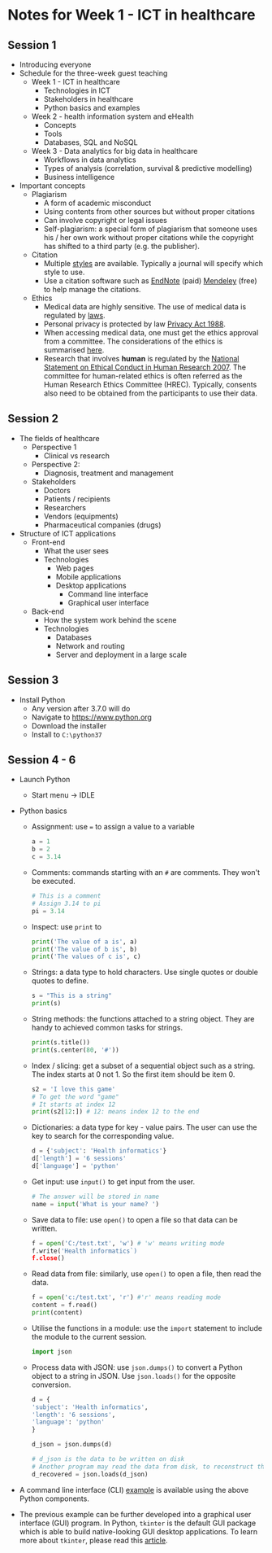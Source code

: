# Notes for Week 1 - ICT in healthcare

## Session 1
* Introducing everyone
* Schedule for the three-week guest teaching
    * Week 1 - ICT in healthcare
        * Technologies in ICT
        * Stakeholders in healthcare
        * Python basics and examples
    * Week 2 - health information system and eHealth
        * Concepts
        * Tools
        * Databases, SQL and NoSQL
    * Week 3 - Data analytics for big data in healthcare
        * Workflows in data analytics
        * Types of analysis (correlation, survival & predictive modelling)
        * Business intelligence
* Important concepts 
    * Plagiarism
        * A form of academic misconduct
        * Using contents from other sources but without proper citations
        * Can involve copyright or legal issues
        * Self-plagiarism: a special form of plagiarism that someone uses his / her own work without proper citations while the copyright has shifted to a third party (e.g. the publisher).
    * Citation
        * Multiple [styles](https://www.scribbr.com/citing-sources/citation-styles/) are available. Typically a journal will specify which style to use.
        * Use a citation software such as [EndNote](https://endnote.com/) (paid) [Mendeley](https://www.mendeley.com/) (free) to help manage the citations.
    * Ethics
        * Medical data are highly sensitive. The use of medical data is regulated by [laws](https://www.nhmrc.gov.au/applicable-laws-and-obligations). 
        * Personal privacy is protected by law [Privacy Act 1988](https://www.myhealthrecord.gov.au/for-healthcare-professionals/howtos/recognise-your-privacy-and-security-obligations).
        * When accessing medical data, one must get the ethics approval from a committee. The considerations of the ethics is summarised [here](https://www.ncbi.nlm.nih.gov/pmc/articles/PMC1906611/).
        * Research that involves **human** is regulated by the [National Statement on Ethical Conduct in Human Research 2007](https://www.nhmrc.gov.au/about-us/publications/national-statement-ethical-conduct-human-research-2007-updated-2018). The committee for human-related ethics is often referred as the Human Research Ethics Committee (HREC). Typically, consents also need to be obtained from the participants to use their data.
        
## Session 2
* The fields of healthcare
    * Perspective 1
        * Clinical vs research
    * Perspective 2:
        * Diagnosis, treatment and management
    * Stakeholders
        * Doctors
        * Patients / recipients
        * Researchers
        * Vendors (equipments)
        * Pharmaceutical companies (drugs)
* Structure of ICT applications
    * Front-end
        * What the user sees
        * Technologies
            * Web pages
            * Mobile applications
            * Desktop applications
                * Command line interface
                * Graphical user interface
    * Back-end
        * How the system work behind the scene
        * Technologies
            * Databases
            * Network and routing
            * Server and deployment in a large scale

## Session 3
* Install Python
    * Any version after 3.7.0 will do
    * Navigate to https://www.python.org
    * Download the installer
    * Install to `C:\python37`

## Session 4 - 6
* Launch Python
    * Start menu -> IDLE
* Python basics
    * Assignment: use `=` to assign a value to a variable

        ```python
        a = 1
        b = 2
        c = 3.14
        ```
    
    * Comments: commands starting with an `#` are comments. They won't be executed.

        ```python
        # This is a comment
        # Assign 3.14 to pi
        pi = 3.14
        ```
    * Inspect: use `print` to 

        ```python
        print('The value of a is', a)
        print('The value of b is', b)
        print('The values of c is', c)
        ```
    * Strings: a data type to hold characters. Use single quotes or double quotes to define.

        ```python
        s = "This is a string"
        print(s)
        ```

    * String methods: the functions attached to a string object. They are handy to achieved common tasks for strings.

        ```python
        print(s.title())
        print(s.center(80, '#'))
        ```

    * Index / slicing: get a subset of a sequential object such as a string. The index starts at 0 not 1. So the first item should be item 0.

        ```python
        s2 = 'I love this game'
        # To get the word "game"
        # It starts at index 12
        print(s2[12:]) # 12: means index 12 to the end
        ```
    * Dictionaries: a data type for key - value pairs. The user can use the key to search for the corresponding value.

        ```python
        d = {'subject': 'Health informatics'}
        d['length'] = '6 sessions'
        d['language'] = 'python'
        ```

    * Get input: use `input()` to get input from the user.

        ```python
        # The answer will be stored in name
        name = input('What is your name? ')
        ```

    * Save data to file: use `open()` to open a file so that data can be written.

        ```python
        f = open('C:/test.txt', 'w') # 'w' means writing mode
        f.write('Health informatics`)
        f.close()
        ```

    * Read data from file: similarly, use `open()` to open a file, then read the data.

        ```python
        f = open('c:/test.txt', 'r') #'r' means reading mode
        content = f.read()
        print(content)
        ```

    * Utilise the functions in a module: use the `import` statement to include the module to the current session.
    
        ```python
        import json
        ```

    * Process data with JSON: use `json.dumps()` to convert a Python object to a string in JSON. Use `json.loads()` for the opposite conversion.

        ```python
        d = {
        'subject': 'Health informatics',
        'length': '6 sessions',
        'language': 'python'
        }
        
        d_json = json.dumps(d)

        # d_json is the data to be written on disk
        # Another program may read the data from disk, to reconstruct the original object
        d_recovered = json.loads(d_json)
        ```

* A command line interface (CLI) [example](./cli_demo.py) is available using the above Python components.

* The previous example can be further developed into a graphical user interface (GUI) program. In Python, `tkinter` is the default GUI package which is able to build native-looking GUI desktop applications. To learn more about `tkinter`, please read this [article](https://likegeeks.com/python-gui-examples-tkinter-tutorial/#Add-a-Menu-bar).
